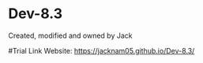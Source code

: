 # Dev-8.3

Created, modified and owned by Jack

#Trial Link Website: https://jacknam05.github.io/Dev-8.3/
